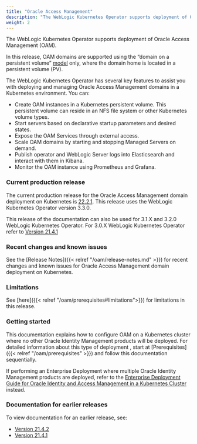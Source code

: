 ```yaml
---
title: "Oracle Access Management"
description: "The WebLogic Kubernetes Operator supports deployment of Oracle Access Management (OAM). Follow the instructions in this guide to set up these Oracle Access Management domains on Kubernetes."
weight: 2
---
```


The WebLogic Kubernetes Operator supports deployment of Oracle Access Management (OAM).

In this release, OAM domains are supported using the “domain on a persistent volume”
[model](https://oracle.github.io/weblogic-kubernetes-operator/userguide/managing-domains/choosing-a-model/) only, where the domain home is located in a persistent volume (PV).

The WebLogic Kubernetes Operator has several key features to assist you with deploying and managing Oracle Access Management domains in a Kubernetes
environment. You can:


* Create OAM instances in a Kubernetes persistent volume. This persistent volume can reside in an NFS file system or other Kubernetes volume types.
* Start servers based on declarative startup parameters and desired states.
* Expose the OAM Services through external access.
* Scale OAM domains by starting and stopping Managed Servers on demand.
* Publish operator and WebLogic Server logs into Elasticsearch and interact with them in Kibana.
* Monitor the OAM instance using Prometheus and Grafana.

### Current production release

The current production release for the Oracle Access Management domain deployment on Kubernetes is [22.2.1](https://github.com/oracle/fmw-kubernetes/releases). This release uses the WebLogic Kubernetes Operator version 3.3.0.

This release of the documentation can also be used for 3.1.X and 3.2.0 WebLogic Kubernetes Operator.
For 3.0.X WebLogic Kubernetes Operator refer to [Version 21.4.1](https://oracle.github.io/fmw-kubernetes/21.4.1/oam/)

### Recent changes and known issues

See the [Release Notes]({{< relref "/oam/release-notes.md" >}}) for recent changes and known issues for Oracle Access Management domain deployment on Kubernetes.

### Limitations

See [here]({{< relref "/oam/prerequisites#limitations">}}) for limitations in this release.

### Getting started

This documentation explains how to configure OAM on a Kubernetes cluster where no other Oracle Identity Management products will be deployed. For detailed information about this type of deployment , start at [Prerequisites]({{< relref "/oam/prerequisites" >}}) and follow this documentation sequentially.

If performing an Enterprise Deployment where multiple Oracle Identity Management products are deployed, refer to the [Enterprise Deployment Guide for Oracle Identity and Access Management in a Kubernetes Cluster](https://docs.oracle.com/en/middleware/fusion-middleware/12.2.1.4/ikedg/index.html) instead.


### Documentation for earlier releases

To view documentation for an earlier release, see:

* [Version 21.4.2](https://oracle.github.io/fmw-kubernetes/21.4.2/oam/)
* [Version 21.4.1](https://oracle.github.io/fmw-kubernetes/21.4.1/oam/)




